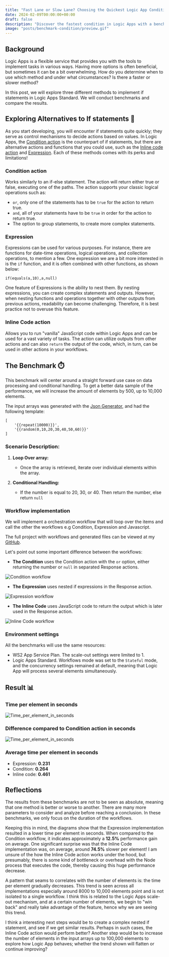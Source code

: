 ```yaml
---
title: "Fast Lane or Slow Lane? Choosing the Quickest Logic App Condition!🏎️" 
date: 2024-02-09T00:00:00+00:00
draft: false
description: "Discover the fastest condition in Logic Apps with a benchmark breakdown! Compare the performance of Condition action, Expression, and Inline Code methods for implementing if statements."
image: "posts/benchmark-condition/preview.gif"
---
```


## Background   
Logic Apps is a flexible service that provides you with the tools to implement tasks in various ways. Having more options is often beneficial, but sometimes it can be a bit overwhelming. How do you determine when to use which method and under what circumstances? Is there a faster or slower method?

In this post, we will explore three different methods to implement if statements in Logic Apps Standard. We will conduct benchmarks and compare the results.

##  Exploring Alternatives to If statements 🏴󠁲󠁯󠁩󠁦󠁿
As you start developing, you will encounter if statements quite quickly; they serve as control mechanisms to decide actions based on values. In Logic Apps, the <a href="https://learn.microsoft.com/en-us/azure/logic-apps/logic-apps-control-flow-conditional-statement?tabs=consumption" target="_blank" rel="noopener noreferrer">Condition action</a> is the counterpart of if statements, but there are alternative actions and functions that you could use, such as the <a href="https://learn.microsoft.com/en-us/azure/logic-apps/logic-apps-add-run-inline-code?tabs=consumption" target="_blank" rel="noopener noreferrer">Inline code action</a> and <a href="https://learn.microsoft.com/en-us/azure/logic-apps/workflow-definition-language-functions-reference" target="_blank" rel="noopener noreferrer">Expression</a>. Each of these methods comes with its perks and limitations!

### Condition action
Works similarly to an if-else statement. The action will return either true or false, executing one of the paths. The action supports your classic logical operations such as:

- `or`, only one of the statements has to be `true` for the action to return true.
- `and`, all of your statements have to be `true` in order for the action to return true.
- The option to group statements, to create more complex statements.

### Expression
Expressions can be used for various purposes. For instance, there are functions for date-time operations, logical operations, and collection operations, to mention a few. One expression we are a bit more interested in is the `if` function, and it is often combined with other functions, as shown below:
```
if(equals(a,10),a,null)
```
One feature of Expressions is the ability to nest them. By nesting expressions, you can create complex statements and outputs. However, when nesting functions and operations together with other outputs from previous actions, readability can become challenging. Therefore, it is best practice not to overuse this feature.

### Inline Code action
Allows you to run "vanilla" JavaScript code within Logic Apps and can be used for a vast variety of tasks. The action can utilize outputs from other actions and can also `return` the output of the code, which, in turn, can be used in other actions in your workflows.

## The Benchmark ⏱️
This benchmark will center around a straight forward use case on data processing and conditional handling. To get a better data sample of the performance, we will increase the amount of elements by 500, up to 10,000 elements. 

The input arrays was generated with the <a href="https://json-generator.com/" target="_blank" rel="noopener noreferrer">Json Generator</a>, and had the following template:
```
[
    '{{repeat(10000)}}',
    '{{random(0,10,20,30,40,50,60)}}'
]
```

### Scenario Description:
1. **Loop Over array:**
   - Once the array is retrieved, iterate over individual elements within the array.

2. **Conditional Handling:**
   - If the number is equal to 20, 30, or 40. Then return the number, else return `null`

### Workflow implementation
We will implement a orchestration workflow that will loop over the items and call the other the workflows e.g Condition, Expression and Javascript. 

The full project with workflows and generated files can be viewed at my <a href="https://github.com/antonidag/logic-app-benchmark-condition" target="_blank" rel="noopener noreferrer">GitHub</a>.

Let's point out some important difference between the workflows:

- __The Condition__ uses the Condition action with the `or` option, either returning the number or `null` in separated Response actions.

![Condition workflow](condition.png)

- __The Expression__ uses nested if expressions in the Response action.

![Expression workflow](compose.png)

- __The Inline Code__ uses JavaScript code to return the output which is later used in the Response action.

![Inline Code workflow](javascript.png)


### Environment settings
All the benchmarks will use the same resources: 
- WS2 App Service Plan. The scale-out settings were limited to 1. 
- Logic Apps Standard. Workflows mode was set to the `Stateful` mode, and the concurrency settings remained at default, meaning that Logic App will process several elements simultaneously.

## Result 📊

### Time per element in seconds
![Time_per_element_in_seconds](time_per_element.svg)
### Difference compared to Condition action in seconds
![Time_per_element_in_seconds](difference_to_condition.svg)

### Average time per element in seconds
- Expression: __0.231__
- Condition: __0.264__
- Inline code: __0.461__

## Reflections

The results from these benchmarks are not to be seen as absolute, meaning that one method is better or worse to another. There are many more parameters to consider and analyze before reaching a conclusion. In these benchmarks, we only focus on the duration of the workflows.

Keeping this in mind, the diagrams show that the Expression implementation resulted in a lower time per element in seconds. When compared to the Condition workflow, it indicates approximately a __12.5%__ performance gain on average. One significant surprise was that the Inline Code implementation was, on average, around __74.5%__ slower per element! I am unsure of the how the Inline Code action works under the hood, but presumably, there is some kind of bottleneck or overhead with the Node process that executes the code, thereby causing this huge performance decrease.

A pattern that seams to correlates with the number of elements is: the time per element gradually decreases. This trend is seen across all implementations especially around 8000 to 10,000 elements point and is not isolated to a single workflow. I think this is related to the Logic Apps scale-out mechanism, and at a certain number of elements, we begin to "win back" and really take advantage of the feature, hence why we are seeing this trend.

I think a interesting next steps would be to create a complex nested if statement, and see if we get similar results. Perhaps in such cases, the Inline Code action would perform better? Another step would be to increase the number of elements in the input arrays up to 100,000 elements to explore how Logic App behaves; whether the trend shown will flatten or continue improving?